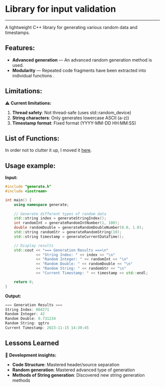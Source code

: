 #  Library for input validation
****
A lightweight C++ library for generating various random
data and timestamps.

## Features:

- **Advanced generation** — An advanced random generation method is used.
- **Modularity** — Repeated code fragments have been extracted into individual functions .

## Limitations:

⚠️ **Current limitations:**

1. **Thread safety**: Not thread-safe (uses std::random_device)
2. **String characters**: Only generates lowercase ASCII (a-z))
3. **Timestamp format**: Fixed format (YYYY-MM-DD HH:MM:SS)

## List of Functions:
In order not to clutter it up, I moved it [here](./ListOfFunctions_megagenerate.md).

## Usage example:

**Input:**
```C++
#include "generate.h"
#include <iostream>

int main() {
    using namespace generate;
    
    // Generate different types of random data
    std::string index = generateStringIndex();
    int randomInt = generateRandomIntNumber(1, 100);
    double randomDouble = generateRandomDoubleNumber(0.0, 1.0);
    std::string randomStr = generateRandomString(10);
    std::string timestamp = generateCurrentDataTime();

    // Display results
    std::cout << "=== Generation Results ===\n"
              << "String Index: " << index << "\n"
              << "Random Integer: " << randomInt << "\n"
              << "Random Double: " << randomDouble << "\n"
              << "Random String: " << randomStr << "\n"
              << "Current Timestamp: " << timestamp << std::endl;

    return 0;
}
```

**Output:**
```C++
=== Generation Results ===
String Index: 004271
Random Integer: 42
Random Double: 0.731234
Random String: qgtrx
Current Timestamp: 2023-11-15 14:30:45
```

## Lessons Learned

🔧 **Development insights:**

- **Code Structure**: Mastered header/source separation
- **Random generation**: Mastered advanced type of generation
- **Methods of String generation**: Discovered new string generation methods










